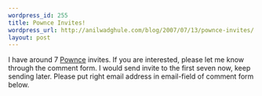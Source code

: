 ```yaml
--- 
wordpress_id: 255
title: Pownce Invites!
wordpress_url: http://anilwadghule.com/blog/2007/07/13/pownce-invites/
layout: post
---
```

I have around 7 <a href="http://pownce.com">Pownce</a> invites. If you are interested, please let me know through the comment form. I would send invite to the first seven now, keep sending later. Please put right email address in email-field of comment form below.
